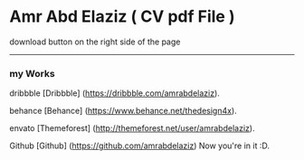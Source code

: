 # Amr Abd Elaziz ( CV pdf File )

download button on the right side of the page

***

### my Works

 dribbble [Dribbble] (https://dribbble.com/amrabdelaziz).

 behance [Behance] (https://www.behance.net/thedesign4x).

 envato [Themeforest] (http://themeforest.net/user/amrabdelaziz).
 
 Github  [Github] (https://github.com/amrabdelaziz) Now you're in it :D.

